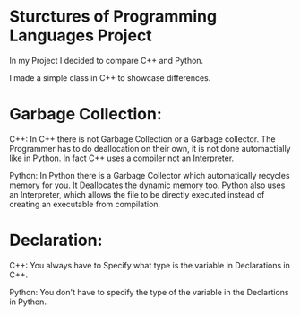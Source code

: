 # Sturctures of Programming Languages Project

In my Project I decided to compare C++ and Python. 

I made a simple class in C++ to showcase differences. 

# Garbage Collection:
C++: In C++ there is not Garbage Collection or a Garbage collector. The Programmer has to do deallocation on their own, it is not done automactially like in Python. In fact C++ uses a compiler not an Interpreter.

Python: In Python there is a Garbage Collector which automatically recycles memory for you. It Deallocates the dynamic memory too. Python also uses an Interpreter, which allows the file to be directly executed instead of creating an executable from compilation. 

# Declaration:
C++: You always have to Specify what type is the variable in Declarations in C++. 

Python: You don't have to specify the type of the variable in the Declartions in Python. 
